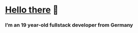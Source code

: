 # [Hello there](https://www.youtube.com/watch?v=rEq1Z0bjdwc) 👋

### I’m an 19 year-old fullstack developer from Germany
